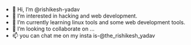 - 👋 Hi, I’m @rishikesh-yadav
- 👀 I’m interested in hacking and web development.
- 🌱 I’m currently learning linux tools and some web development tools.
- 💞️ I’m looking to collaborate on ...
- 📫 you can chat me on my insta is-@the_rishikesh_yadav

<!---
rishikesh-yadav/rishikesh-yadav is a ✨ special ✨ repository because its `README.md` (this file) appears on your GitHub profile.
You can click the Preview link to take a look at your changes.
--->
